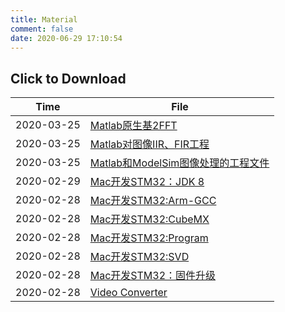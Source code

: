 ```yaml
---
title: Material
comment: false
date: 2020-06-29 17:10:54
---
```


<h2> Click to Download </h2>

| Time       | File                                                         |
| ---------- | ------------------------------------------------------------ |
| 2020-03-25 | [Matlab原生基2FFT](http://leiblog.wang/static/2020-03-25/1581239368395基2FFT.zip) |
| 2020-03-25 | [Matlab对图像IIR、FIR工程](http://leiblog.wang/static/2020-03-25/1581239254083Image.zip) |
| 2020-03-25 | [Matlab和ModelSim图像处理的工程文件](http://leiblog.wang/static/2020-03-25/1581239133759LPR_01.rar) |
| 2020-02-29 | [Mac开发STM32：JDK 8](http://leiblog.wang/static/2020-02-29/jdk-8u241-macosx-x64.dmg) |
| 2020-02-28 | [Mac开发STM32:Arm-GCC](http://leiblog.wang/static/2020-02-28/gcc-arm-none-eabi-5_4-2016q3-20160926-mac.tar.bz2) |
| 2020-02-28 | [Mac开发STM32:CubeMX](http://leiblog.wang/static/2020-02-28/en.stm32cubemx_v5-6-0.zip) |
| 2020-02-28 | [Mac开发STM32:Program](http://leiblog.wang/static/2020-02-28/en.stm32cubeprog_v2-4-0.zip) |
| 2020-02-28 | [Mac开发STM32:SVD](http://leiblog.wang/static/2020-02-28/en.stm32f1_svd.zip) |
| 2020-02-28 | [Mac开发STM32：固件升级](http://leiblog.wang/static/2020-02-28/en.stsw-link007_V2-36-26.zip) |
| 2020-02-28 | [Video Converter](http://leiblog.wang/static/2020-02-28/MacX_Video_Converter_Pro_6.4.1_iMac.hk_.dmg) |

